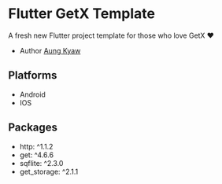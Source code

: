 # Flutter GetX Template
A fresh new Flutter project template for those who love GetX ❤️

- Author <a href="https://www.linkedin.com/in/aung-kyaw-k-7070b6142/">Aung Kyaw</a>

## Platforms
- Android
- IOS

## Packages
- http: ^1.1.2
- get: ^4.6.6
- sqflite: ^2.3.0
- get_storage: ^2.1.1
    